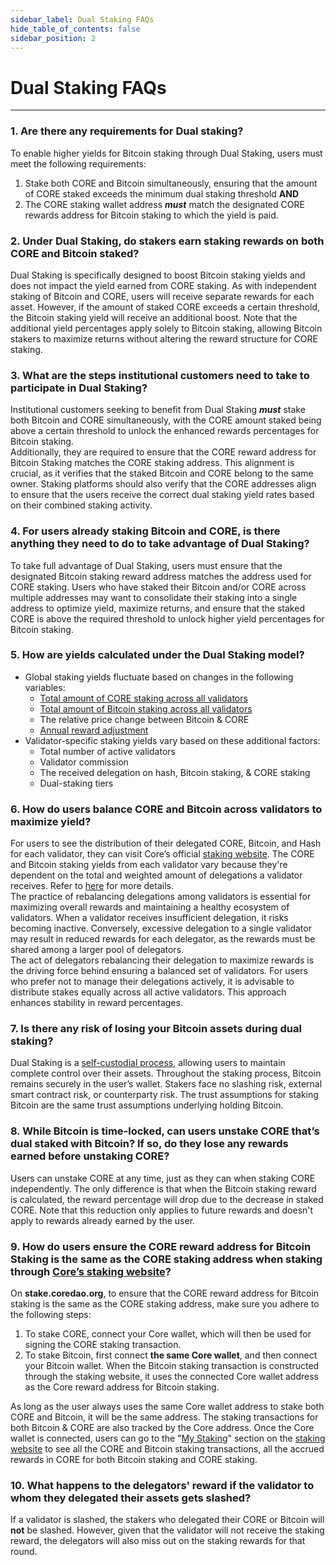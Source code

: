 ```yaml
---
sidebar_label: Dual Staking FAQs
hide_table_of_contents: false
sidebar_position: 2
---
```


# Dual Staking FAQs
---

### 1\. Are there any requirements for Dual staking?

To enable higher yields for Bitcoin staking through Dual Staking, users must meet the following requirements:

1. Stake both CORE and Bitcoin simultaneously, ensuring that the amount of CORE staked exceeds the minimum dual staking threshold  **AND**  
2. The CORE staking wallet address ***must*** match the designated CORE rewards address for Bitcoin staking to which the yield is paid.

### 2\. Under Dual Staking, do stakers earn staking rewards on both CORE and Bitcoin staked?

Dual Staking is specifically designed to boost Bitcoin staking yields and does not impact the yield earned from CORE staking. As with independent staking of Bitcoin and CORE, users will receive separate rewards for each asset. However, if the amount of staked CORE exceeds a certain threshold, the Bitcoin staking yield will receive an additional boost. Note that the additional yield percentages apply solely to Bitcoin staking, allowing Bitcoin stakers to maximize returns without altering the reward structure for CORE staking.

### 3\. What are the steps institutional customers need to take to participate in Dual Staking?

Institutional customers seeking to benefit from Dual Staking ***must*** stake both Bitcoin and CORE simultaneously, with the CORE amount staked being above a certain threshold to unlock the enhanced rewards percentages for Bitcoin staking.  
Additionally, they are required to ensure that the CORE reward address for Bitcoin Staking matches the CORE staking address. This alignment is crucial, as it verifies that the staked Bitcoin and CORE belong to the same owner. Staking platforms should also verify that the CORE addresses align to ensure that the users receive the correct dual staking yield rates based on their combined staking activity.

### 4\. For users already staking Bitcoin and CORE, is there anything they need to do to take advantage of Dual Staking?

To take full advantage of Dual Staking, users must ensure that the designated Bitcoin staking reward address matches the address used for CORE staking. Users who have staked their Bitcoin and/or CORE across multiple addresses may want to consolidate their staking into a single address to optimize yield, maximize returns, and ensure that the staked CORE is above the required threshold to unlock higher yield percentages for Bitcoin staking.

### 5\. How are yields calculated under the Dual Staking model?

* Global staking yields fluctuate based on changes in the following variables:  
  * [Total amount of CORE staking across all validators](https://stake.coredao.org/validators)  
  * [Total amount of Bitcoin staking across all validators](https://stake.coredao.org/validators)  
  * The relative price change between Bitcoin & CORE  
  * [Annual reward adjustment](../Learn/core-token/tokenomics.md)  
* Validator-specific staking yields vary based on these additional factors:  
  * Total number of active validators  
  * Validator commission  
  * The received delegation on hash, Bitcoin staking, & CORE staking  
  * Dual-staking tiers

### 6\. How do users balance CORE and Bitcoin across validators to maximize yield?

For users to see the distribution of their delegated CORE, Bitcoin, and Hash for each validator, they can visit Core’s official [staking website](https://stake.coredao.org/). The CORE and Bitcoin staking yields from each validator vary because they're dependent on the total and weighted amount of delegations a validator receives. Refer to [here](../Learn/core-concepts/satoshi-plus-consensus/rewards#3-validator-rewards) for more details.  
The practice of rebalancing delegations among validators is essential for maximizing overall rewards and maintaining a healthy ecosystem of validators. When a validator receives insufficient delegation, it risks becoming inactive. Conversely, excessive delegation to a single validator may result in reduced rewards for each delegator, as the rewards must be shared among a larger pool of delegators.  
The act of delegators rebalancing their delegation to maximize rewards is the driving force behind ensuring a balanced set of validators. For users who prefer not to manage their delegations actively, it is advisable to distribute stakes equally across all active validators. This approach enhances stability in reward percentages.

### 7\. Is there any risk of losing your Bitcoin assets during dual staking?

Dual Staking is a [self-custodial process](../stake-and-delegate/btc-staking/overview.md), allowing users to maintain complete control over their assets. Throughout the staking process, Bitcoin remains securely in the user’s wallet.  Stakers face no slashing risk, external smart contract risk, or counterparty risk. The trust assumptions for staking Bitcoin are the same trust assumptions underlying holding Bitcoin.

### 8\. While Bitcoin is time-locked, can users unstake CORE that’s dual staked with Bitcoin? If so, do they lose any rewards earned before unstaking CORE?

Users can unstake CORE at any time, just as they can when staking CORE independently. The only difference is that when the Bitcoin staking reward is calculated, the reward percentage will drop due to the decrease in staked CORE. Note that this reduction only applies to future rewards and doesn't apply to rewards already earned by the user.

### 9\. How do users ensure the CORE reward address for Bitcoin Staking is the same as the CORE staking address when staking through [Core’s staking website](https://stake.coredao.org/)?

On **stake.coredao.org**, to ensure that the CORE reward address for Bitcoin staking is the same as the CORE staking address, make sure you adhere to the following steps:

1. To stake CORE, connect your Core wallet, which will then be used for signing the CORE staking transaction.  
2. To stake Bitcoin, first connect **the same Core wallet**, and then connect your Bitcoin wallet. When the Bitcoin staking transaction is constructed through the staking website, it uses the connected Core wallet address as the Core reward address for Bitcoin staking.

As long as the user always uses the same Core wallet address to stake both CORE and Bitcoin, it will be the same address. The staking transactions for both Bitcoin & CORE are also tracked by the Core address. Once the Core wallet is connected, users can go to the "[My Staking](https://stake.coredao.org/mystaking)" section on the [staking website](https://stake.coredao.org/) to see all the CORE and Bitcoin staking transactions, all the accrued rewards in CORE for both Bitcoin staking and CORE staking.

### 10\. What happens to the delegators' reward if the validator to whom they delegated their assets gets slashed?

If a validator is slashed, the stakers who delegated their CORE or Bitcoin will **not** be slashed. However, given that the validator will not receive the staking reward, the delegators will also miss out on the staking rewards for that round.